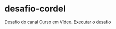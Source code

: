# desafio-cordel
 Desafio do canal Curso em Vídeo.
<a href="https://evertonsantoos.github.io/desafio-cordel/" target="_blank">Executar o desafio</a> 
